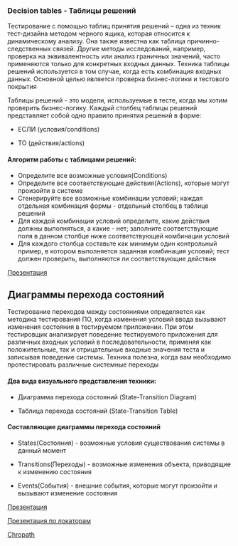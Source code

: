 ### Decision tables - Таблицы решений

Тестирование с помощью таблиц принятия решений – одна из техник тест-дизайна методом черного ящика, которая относится к динамическому анализу. Она также известна как таблица причинно-следственных связей. Другие методы исследований, например, проверка на эквивалентность или анализ граничных значений, часто применяются только для конкретных входных данных. Техника таблицы решений используется в том случае, когда есть комбинация входных данных. Основной целью является проверка бизнес-логики и тестового покрытия

Таблицы решений - это модели, используемые в тесте, когда мы хотим проверить бизнес-логику. Каждый столбец таблицы решений представляет собой одно правило принятия решений в форме:

- ЕСЛИ (условия/conditions)

- ТО (действия/actions)

#### Алгоритм работы с таблицами решений:

- Определите все возможные условия(Conditions)
- Определите все соответствующие действия(Actions), которые могут произойти в системе
- Сгенерируйте все возможные комбинации условий; каждая отдельная комбинация формы - отдельный столбец в таблице решений
- Для каждой комбинации условий определите, какие действия должны выполняться, а какие - нет; заполните соответствующие поля в данном столбце ниже соответствующей комбинации условий
- Для каждого столбца составьте как минимум один контрольный пример, в котором выполняется заданная комбинация условий; тест должен проверить, выполняются ли соответствующие действия

[Презентация](https://docs.google.com/presentation/d/1BM4r4NUW4RHuHkiCn27QIFqCbNvb8WoU/edit?usp=drive_link&ouid=100462493827587974016&rtpof=true&sd=true)

## Диаграммы перехода состояний

Тестирование переходов между состояниями определяется как методика тестирования ПО, когда изменения условий ввода вызывают изменения состояния в тестируемом приложении. При этом тестировщик анализирует поведение тестируемого приложения для различных входных условий в последовательности, применяя как положительные, так и отрицательные входные значения теста и записывая поведение системы. Техника полезна, когда вам необходимо протестировать различные системные переходы

#### Два вида визуального представления техники:

- Диаграмма перехода состояний (State-Transition Diagram)

- Таблица перехода состояний (State-Transition Table)

#### Составляющие диаграммы перехода состояний

- States(Состояния) - возможные условия существования системы в данный момент

- Transitions(Переходы) - возможные изменения объекта, приводящие к изменению состояния

- Events(События) - внешние события, которые могут произойти и вызывают изменение состояния

[Презентация](https://docs.google.com/presentation/d/1y1J_nyK_aA7Nksv0JMOkqmc8n_5ZSbE7/edit?usp=drive_link&ouid=100462493827587974016&rtpof=true&sd=true)

[Презентация по локаторам](https://docs.google.com/presentation/d/1JfIE4Hl3Z6eD8YusvJ12eRkFxyFOAcNn/edit?usp=sharing&ouid=100462493827587974016&rtpof=true&sd=true)

[Chropath](https://chrome.google.com/webstore/detail/chropath/ljngjbnaijcbncmcnjfhigebomdlkcjo)
